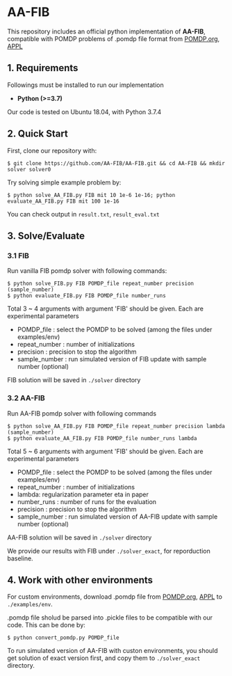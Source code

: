 AA-FIB
====================================================

This repository includes an official python implementation of **AA-FIB**, compatible with POMDP problems of .pomdp file format from [POMDP.org][POMDP.org], [APPL][APPL]

## 1. Requirements


Followings must be installed to run our implementation

- **Python (>=3.7)**


Our code is tested on Ubuntu 18.04, with Python 3.7.4


## 2. Quick Start
First, clone our repository with:
```
$ git clone https://github.com/AA-FIB/AA-FIB.git && cd AA-FIB && mkdir solver solver0
```
Try solving simple example problem by:
```
$ python solve_AA_FIB.py FIB mit 10 1e-6 1e-16; python evaluate_AA_FIB.py FIB mit 100 1e-16
```
You can check output in `result.txt`, `result_eval.txt`


## 3. Solve/Evaluate
### 3.1 FIB
Run vanilla FIB pomdp solver with following commands:
```
$ python solve_FIB.py FIB POMDP_file repeat_number precision (sample_number)
$ python evaluate_FIB.py FIB POMDP_file number_runs
```
Total 3 ~ 4 arguments with argument 'FIB' should be given. Each are experimental parameters
- POMDP_file : select the POMDP to be solved (among the files under examples/env)
- repeat_number : number of initializations
- precision : precision to stop the algorithm
- sample_number : run simulated version of FIB update with sample number (optional)

FIB solution will be saved in `./solver` directory

### 3.2 AA-FIB
Run AA-FIB pomdp solver with following commands
```
$ python solve_AA_FIB.py FIB POMDP_file repeat_number precision lambda (sample_number)
$ python evaluate_AA_FIB.py FIB POMDP_file number_runs lambda
```
Total 5 ~ 6 arguments with argument 'FIB' should be given. Each are experimental parameters
- POMDP_file : select the POMDP to be solved (among the files under examples/env)
- repeat_number : number of initializations
- lambda: regularization parameter eta in paper
- number_runs : number of runs for the evaluation
- precision : precision to stop the algorithm
- sample_number : run simulated version of AA-FIB update with sample number (optional)

AA-FIB solution will be saved in `./solver` directory

We provide our results with FIB under `./solver_exact`, for reporduction baseline.


## 4. Work with other environments
For custom environments, download .pomdp file from [POMDP.org][POMDP.org], [APPL][APPL] to `./examples/env`.

.pomdp file sholud be parsed into .pickle files to be compatible with our code. This can be done by:
```
$ python convert_pomdp.py POMDP_file
```

To run simulated version of AA-FIB with custon environments, you should get solution of exact version first, and copy them to `./solver_exact` directory.

[POMDP.org]: http://pomdp.org/examples/
[APPL]: https://bigbird.comp.nus.edu.sg/pmwiki/farm/appl/index.php?n=Main.Repository
